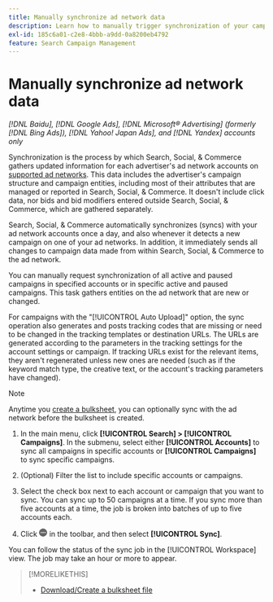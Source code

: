 ```yaml
---
title: Manually synchronize ad network data
description: Learn how to manually trigger synchronization of your campaign structure and campaign entities for supported ad networks.
exl-id: 185c6a01-c2e8-4bbb-a9dd-0a8200eb4792
feature: Search Campaign Management
---
```

# Manually synchronize ad network data

*[!DNL Baidu], [!DNL Google Ads], [!DNL Microsoft® Advertising] (formerly [!DNL Bing Ads]), [!DNL Yahoo! Japan Ads], and [!DNL Yandex] accounts only*

Synchronization is the process by which Search, Social, & Commerce gathers updated information for each advertiser's ad network accounts on [supported ad networks](/help/search-social-commerce/introduction/supported-inventory.md). This data includes the advertiser's campaign structure and campaign entities, including most of their attributes that are managed or reported in Search, Social, & Commerce. It doesn't include click data, nor bids and bid modifiers entered outside Search, Social, & Commerce, which are gathered separately.

Search, Social, & Commerce automatically synchronizes (syncs) with your ad network accounts once a day, and also whenever it detects a new campaign on one of your ad networks. In addition, it immediately sends all changes to campaign data made from within Search, Social, & Commerce to the ad network.

You can manually request synchronization of all active and paused campaigns in specified accounts or in specific active and paused campaigns. This task gathers entities on the ad network that are new or changed.

For campaigns with the "[!UICONTROL Auto Upload]" option, the sync operation also generates and posts tracking codes that are missing or need to be changed in the tracking templates or destination URLs. The URLs are generated according to the parameters in the tracking settings for the account settings or campaign. If tracking URLs exist for the relevant items, they aren't regenerated unless new ones are needed (such as if the keyword match type, the creative text, or the account's tracking parameters have changed).

>[!NOTE]
>
>Anytime you [create a bulksheet](/help/search-social-commerce/campaign-management/bulksheets/bulksheet-download.md), you can optionally sync with the ad network before the bulksheet is created.

1. In the main menu, click **[!UICONTROL Search] > [!UICONTROL Campaigns]**. In the submenu, select either **[!UICONTROL Accounts]** to sync all campaigns in specific accounts or **[!UICONTROL Campaigns]** to sync specific campaigns.

1. (Optional) Filter the list to include specific accounts or campaigns.

1. Select the check box next to each account or campaign that you want to sync. You can sync up to 50 campaigns at a time. If you sync more than five accounts at a time, the job is broken into batches of up to five accounts each.

1. Click **![More](/help/search-social-commerce/assets/more.png "More")** in the toolbar, and then select **[!UICONTROL Sync]**.

You can follow the status of the sync job in the [!UICONTROL Workspace] view. The job may take
an hour or more to appear.

>[!MORELIKETHIS]
>
>* [Download/Create a bulksheet file](/help/search-social-commerce/campaign-management/bulksheets/bulksheet-download.md)
